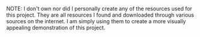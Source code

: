 NOTE:
I don't own nor did I personally create any of the resources used for this project. 
They are all resources I found and downloaded through various sources on the internet.
I am simply using them to create a more visually appealing demonstration of this project.
